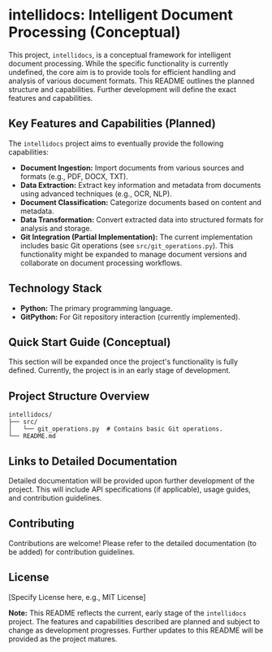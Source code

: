 # intellidocs: Intelligent Document Processing (Conceptual)

This project, `intellidocs`, is a conceptual framework for intelligent document processing. While the specific functionality is currently undefined, the core aim is to provide tools for efficient handling and analysis of various document formats. This README outlines the planned structure and capabilities.  Further development will define the exact features and capabilities.


## Key Features and Capabilities (Planned)

The `intellidocs` project aims to eventually provide the following capabilities:

* **Document Ingestion:**  Import documents from various sources and formats (e.g., PDF, DOCX, TXT).
* **Data Extraction:** Extract key information and metadata from documents using advanced techniques (e.g., OCR, NLP).
* **Document Classification:** Categorize documents based on content and metadata.
* **Data Transformation:** Convert extracted data into structured formats for analysis and storage.
* **Git Integration (Partial Implementation):**  The current implementation includes basic Git operations (see `src/git_operations.py`). This functionality might be expanded to manage document versions and collaborate on document processing workflows.


## Technology Stack

* **Python:** The primary programming language.
* **GitPython:** For Git repository interaction (currently implemented).


## Quick Start Guide (Conceptual)

This section will be expanded once the project's functionality is fully defined.  Currently, the project is in an early stage of development.


## Project Structure Overview

```
intellidocs/
├── src/
│   └── git_operations.py  # Contains basic Git operations.
└── README.md
```


## Links to Detailed Documentation

Detailed documentation will be provided upon further development of the project.  This will include API specifications (if applicable), usage guides, and contribution guidelines.


## Contributing

Contributions are welcome! Please refer to the detailed documentation (to be added) for contribution guidelines.


## License

[Specify License here, e.g., MIT License]


**Note:** This README reflects the current, early stage of the `intellidocs` project.  The features and capabilities described are planned and subject to change as development progresses.  Further updates to this README will be provided as the project matures.
